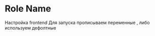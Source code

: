 Role Name
=========

Настройка frontend
Для запуска прописываем переменные , либо используем дефолтные